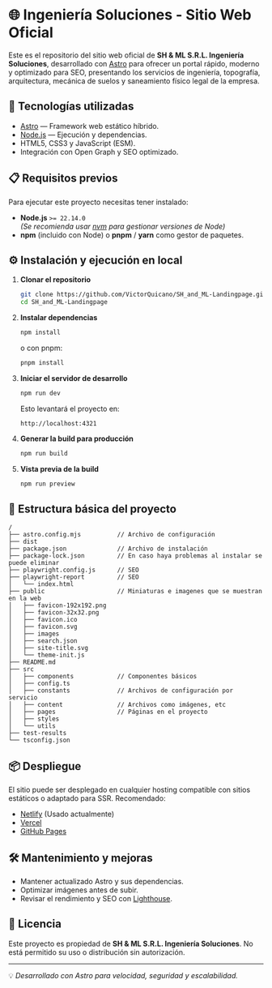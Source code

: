 # 🌐 Ingeniería Soluciones - Sitio Web Oficial

Este es el repositorio del sitio web oficial de **SH & ML S.R.L. Ingeniería Soluciones**, desarrollado con [Astro](https://astro.build/) para ofrecer un portal rápido, moderno y optimizado para SEO, presentando los servicios de ingeniería, topografía, arquitectura, mecánica de suelos y saneamiento físico legal de la empresa.

## 🚀 Tecnologías utilizadas

- [Astro](https://astro.build/) — Framework web estático híbrido.
- [Node.js](https://nodejs.org/) — Ejecución y dependencias.
- HTML5, CSS3 y JavaScript (ESM).
- Integración con Open Graph y SEO optimizado.

## 📋 Requisitos previos

Para ejecutar este proyecto necesitas tener instalado:

- **Node.js** `>= 22.14.0`  
  _(Se recomienda usar [nvm](https://github.com/nvm-sh/nvm) para gestionar versiones de Node)_
- **npm** (incluido con Node) o **pnpm** / **yarn** como gestor de paquetes.

## ⚙️ Instalación y ejecución en local

1. **Clonar el repositorio**

   ```bash
   git clone https://github.com/VictorQuicano/SH_and_ML-Landingpage.git
   cd SH_and_ML-Landingpage
   ```

2. **Instalar dependencias**

   ```bash
   npm install
   ```

   o con pnpm:

   ```bash
   pnpm install
   ```

3. **Iniciar el servidor de desarrollo**

   ```bash
   npm run dev
   ```

   Esto levantará el proyecto en:

   ```
   http://localhost:4321
   ```

4. **Generar la build para producción**

   ```bash
   npm run build
   ```

5. **Vista previa de la build**

   ```bash
   npm run preview
   ```

## 📂 Estructura básica del proyecto

```
/
├── astro.config.mjs          // Archivo de configuración
├── dist
├── package.json              // Archivo de instalación
├── package-lock.json         // En caso haya problemas al instalar se puede eliminar
├── playwright.config.js      // SEO
├── playwright-report         // SEO
│   └── index.html
├── public                    // Miniaturas e imagenes que se muestran en la web
│   ├── favicon-192x192.png
│   ├── favicon-32x32.png
│   ├── favicon.ico
│   ├── favicon.svg
│   ├── images
│   ├── search.json
│   ├── site-title.svg
│   └── theme-init.js
├── README.md
├── src
│   ├── components            // Componentes básicos
│   ├── config.ts
│   ├── constants             // Archivos de configuración por servicio
│   ├── content               // Archivos como imágenes, etc
│   ├── pages                 // Páginas en el proyecto
│   ├── styles
│   └── utils
├── test-results
└── tsconfig.json

```

## 📦 Despliegue

El sitio puede ser desplegado en cualquier hosting compatible con sitios estáticos o adaptado para SSR.
Recomendado:

- [Netlify](https://www.netlify.com/) (Usado actualmente)
- [Vercel](https://vercel.com/)
- [GitHub Pages](https://pages.github.com/)

## 🛠 Mantenimiento y mejoras

- Mantener actualizado Astro y sus dependencias.
- Optimizar imágenes antes de subir.
- Revisar el rendimiento y SEO con [Lighthouse](https://developer.chrome.com/docs/lighthouse/).

## 📄 Licencia

Este proyecto es propiedad de **SH & ML S.R.L. Ingeniería Soluciones**.
No está permitido su uso o distribución sin autorización.

---

💡 _Desarrollado con Astro para velocidad, seguridad y escalabilidad._

```

```

